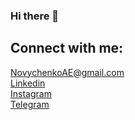 ### Hi there 👋

## Connect with me:

 <a href="mailto:novychenkoae@gmail.com" target="_blank"
          rel="noopener noreferrer nofollow">
    NovychenkoAE@gmail.com
  </a> 
  <br/>
 <a href="https://www.linkedin.com/in/oleksandr-novychenko/" target="_blank"
          rel="noopener noreferrer nofollow">
    Linkedin
  </a> 
  <br/>
<a href="https://www.instagram.com/aleksandrnovychenko/" target="_blank"
          rel="noopener noreferrer nofollow">
  Instagram
  </a> 
  <br/>
  <a href="http://t.me/NovychenkoA" target="_blank"
          rel="noopener noreferrer nofollow">
   Telegram
  </a>

<!--
**A-Novychenko/A-Novychenko** is a ✨ _special_ ✨ repository because its `README.md` (this file) appears on your GitHub profile.

Here are some ideas to get you started:

- 🔭 I’m currently working on ...
- 🌱 I’m currently learning ...
- 👯 I’m looking to collaborate on ...
- 🤔 I’m looking for help with ...
- 💬 Ask me about ...
- 📫 How to reach me: ...
- 😄 Pronouns: ...
- ⚡ Fun fact: ...
-->
